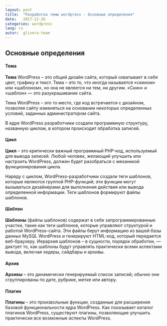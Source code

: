 ```yaml
---
layout: post
title:  "Разработка темы wordpress - Основные определения"
date:   2017-12-26
categories: wordpress
lang: ru
autor:  glivera-team
---
```

## Основные определения

#### Тема

**Тема** WordPress – это общий дизайн сайта, который охватывает в себя цвет, графику и текст. Тема – это то, что иногда называется «скином» или «шаблоном», но она не является ни тем, ни другим. «Скин» и «шаблон» — это разукрашивание сайта.

Тема WordPress – это то место, где код встречается с дизайном, позволяя сайту изменяться на основании некоторых определенных условий, заданных администратором сайта.

В ядре WordPress разработчики создали программную структуру, названную циклом, в котором происходит обработка записей.

#### Цикл

**Цикл** – это критически важный программный PHP-код, используемый для вывода записей. Любой человек, желающий улучшить или настроить WordPress, должен будет разобраться с механикой функционирования цикла.

Наряду с циклом, WordPress-разработчики создали теги шаблонов, которые являются группой PHP-функций; эти функции могут вызываться дизайнерами для выполнения действия или вывода определенной информации. Теги шаблонов формируют файлы шаблонов.

#### Шаблон

**Шаблоны** (файлы шаблонов) содержат в себе запрограммированные участки, такие как теги шаблонов, которые управляют структурой и работой WordPress-сайта. Эти файлы берут информацию из вашей базы данных MySQL WordPress и генерируют HTML-код, который передается веб-браузеру. Иерархия шаблонов – в сущности, порядок обработки, — диктует то, как шаблоны будут управлять практически всеми аспектами вывода, включая хедеры, сайдбары и архивы.

#### Архив

**Архивы** – это динамически генерируемый список записей; обычно они сгруппированы по дате, рубрике, метке или автору.

#### Плагин

**Плагины** – это произвольные функции, созданные для расширения базовой функциональности ядра WordPress. Как показывает каталог плагинов WordPress, существуют плагины, позволяющие улучшить практически все возможные аспекты WordPress.

